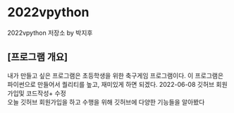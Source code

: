 # 2022vpython
2022vpython 저장소 by 박지후
## [프로그램 개요]  
내가 만들고 싶은 프로그램은 초등학생을 위한 축구게임 프로그램이다. 이 프로그램은 파이썬으로 만들어서 퀄리티를 높고, 재미있게 하면 되겠다.
2022-06-08 깃허브 회원가입및 코드작성+ 수정  
오늘 깃허브 회원가입을 하고 수행을 위해 깃허브에 다양한 기능들을 알아봤다
